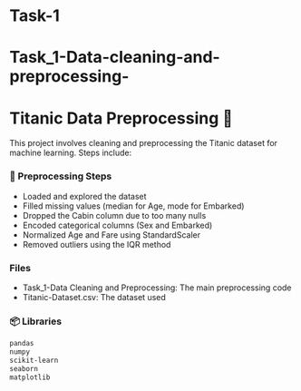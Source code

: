 # Task-1
# Task_1-Data-cleaning-and-preprocessing-   
# Titanic Data Preprocessing 🚢

This project involves cleaning and preprocessing the Titanic dataset for machine learning. Steps include:

### 🧹 Preprocessing Steps
- Loaded and explored the dataset
- Filled missing values (median for Age, mode for Embarked)
- Dropped the Cabin column due to too many nulls
- Encoded categorical columns (Sex and Embarked)
- Normalized Age and Fare using StandardScaler
- Removed outliers using the IQR method

### Files
- Task_1-Data Cleaning and Preprocessing: The main preprocessing code
- Titanic-Dataset.csv: The dataset used

### 📦 Libraries
```bash
pandas
numpy
scikit-learn
seaborn
matplotlib

